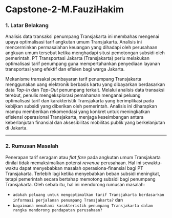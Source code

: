 # Capstone-2-M.FauziHakim
### **1. Latar Belakang**
Analisis data transaksi penumpang Transjakarta ini membahas mengenai upaya optimalisasi tarif angkutan umum Transjakarta. Analisis ini mencerminkan permasalahan keuangan yang dihadapi oleh perusahaan angkuan umum tersebut ketika menghadapi situsi pemotongan subsidi oleh pemerintah. PT Transportasi Jakarta (Transjakarta) perlu melakukan optimalisasi tarif penumpang guna mempertahankan penyediaan layanan transportasi yang efektif dan efisien bagi warga Jakarta.

Mekanisme transaksi pembayaran tarif penumpang Transjakarta menggunakan uang elektronik berbasis kartu yang dibayarkan berdasarkan data *Tap-In* dan *Tap-Out* penumpang terkait. Melalui analisis data transaksi terebut, penulis mengeksplorasi pemahaman menganai  peluang optimalisasi tarif dan karakteristik Transjakarta yang berimplikasi pada kebijkan subsidi yang diberikan oleh pemerintah. Analisis ini diharapkan mampu memberikan rekomendasi yang konkret untuk meningkatkan efisiensi operasional Transjakarta, menjaga keseimbangan antara keberlanjutan finansial dan aksesibilitas mobilitas publik yang berkelanjutan di Jakarta.

<hr>

### **2. Rumusan Masalah**

Penerapan tarif seragam atau *flat fare* pada angkutan umum Transjakarta dinilai tidak memaksimalkan potensi *revenue* perusahaan. Hal ini sewaktu-waktu dapat menyebabkan masalah operasiona-finansial bagi PT Transjakarta. Terlebih lagi ketika menyebabkan beban subsidi meningkat, tetapi pemerintah secara bertahap memotong subsidi bagi penumpang Transjakarta. Oleh sebab itu, hal ini mendorong rumusan masalah:
- `adakah peluang untuk mengoptimalkan tarif Transjakarta berdasarkan informasi perjalanan penumpang Transjakarta?` dan
- `bagaimana memahami karakteristik penumpang Transjakarta dalam rangka mendorong pendapatan perusahaan?`
